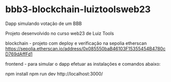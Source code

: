# bbb3-blockchain-luiztoolsweb23
Dapp simulando votação de um BBB

Projeto desenvolvido no curso web23 de Luiz Tools

blockchain - projeto com deploy e verificação na sepolia etherscan
https://sepolia.etherscan.io/address/0x085550baB46103F15355454B4780cD769dAffFd1

frontend - para simular o dapp efetuar as instalações e comandos abaixo:

npm install
npm run dev
http://localhost:3000/
